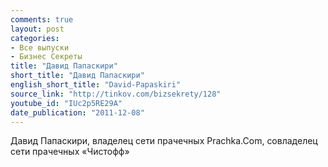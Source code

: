 ```yaml
---
comments: true
layout: post
categories:
- Все выпуски
- Бизнес Секреты
title: "Давид Папаскири"
short_title: "Давид Папаскири"
english_short_title: "David-Papaskiri"
source_link: "http://tinkov.com/bizsekrety/128"
youtube_id: "IUc2p5RE29A"
date_publication: "2011-12-08"
---
```

Давид Папаскири, владелец сети прачечных Prachka.Com, совладелец сети прачечных «Чистофф»
